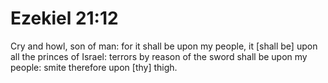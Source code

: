 # Ezekiel 21:12

Cry and howl, son of man: for it shall be upon my people, it [shall be] upon all the princes of Israel: terrors by reason of the sword shall be upon my people: smite therefore upon [thy] thigh.